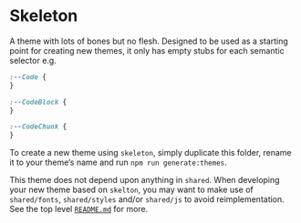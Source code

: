 # Skeleton

A theme with lots of bones but no flesh. Designed to be used as a starting point for creating new themes, it only has empty stubs for each semantic selector e.g.

```css
:--Code {
}

:--CodeBlock {
}

:--CodeChunk {
}
```

To create a new theme using `skeleton`, simply duplicate this folder, rename it to your theme‘s name and run `npm run generate:themes`.

This theme does not depend upon anything in `shared`. When developing your new theme based on `skelton`, you may want to make use of `shared/fonts`, `shared/styles` and/or `shared/js` to avoid reimplementation. See the top level [`README.md`](../README.md) for more.
